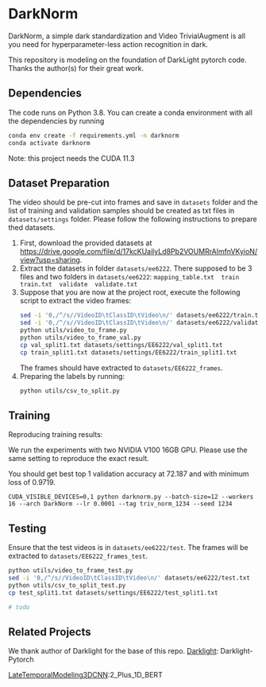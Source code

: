 # DarkNorm
DarkNorm, a simple dark standardization and Video TrivialAugment is all you need for 
hyperparameter-less action recognition in dark.

This repository is modeling on the foundation of DarkLight pytorch code. Thanks the author(s) for their great work.

## Dependencies

The code runs on Python 3.8. You can create a conda environment with all the dependencies by running 

```bash
conda env create -f requirements.yml -n darknorm
conda activate darknorm
```

Note: this project needs the CUDA 11.3

## Dataset Preparation

The video should be pre-cut into frames and save in `datasets` folder and the list of training
and validation samples should be created as txt files in `datasets/settings` folder.
Please follow the following instructions to prepare thed datasets.

1. First, download the provided datasets at 
https://drive.google.com/file/d/17kcKUailyLd8Pb2VOUMRrAlmfnVKyioN/view?usp=sharing.
2. Extract the datasets in folder `datasets/ee6222`. There supposed to be 3 files and two folders in `datasets/ee6222`: 
`mapping_table.txt  train  train.txt  validate  validate.txt`
3. Suppose that you are now at the project root, execute the following script to extract the video frames:
   ```bash
   sed -i '0,/^/s//VideoID\tClassID\tVideo\n/' datasets/ee6222/train.txt
   sed -i '0,/^/s//VideoID\tClassID\tVideo\n/' datasets/ee6222/validate.txt
   python utils/video_to_frame.py
   python utils/video_to_frame_val.py
   cp val_split1.txt datasets/settings/EE6222/val_split1.txt
   cp train_split1.txt datasets/settings/EE6222/train_split1.txt
   ```
   The frames should have extracted to `datasets/EE6222_frames`.
4. Preparing the labels by running: 
    ```bash
   python utils/csv_to_split.py
    ```


## Training

Reproducing training results:

We run the experiments with two NVIDIA V100 16GB GPU. Please use the same setting to reproduce the exact result.

You should get best top 1 validation accuracy at 72.187 and with minimum loss of 0.9719.
```
CUDA_VISIBLE_DEVICES=0,1 python darknorm.py --batch-size=12 --workers 16 --arch DarkNorm --lr 0.0001 --tag triv_norm_1234 --seed 1234
```

[//]: # (To continue the training from the best model, add -c. To evaluate the single clip single crop performance of best model, add -e)

## Testing
Ensure that the test videos is in `datasets/ee6222/test`.
The frames will be extracted to `datasets/EE6222_frames_test`.
```bash
python utils/video_to_frame_test.py
sed -i '0,/^/s//VideoID\tClassID\tVideo\n/' datasets/ee6222/test.txt
python utils/csv_to_split_test.py
cp test_split1.txt datasets/settings/EE6222/test_split1.txt

# todo
```

## Related Projects
We thank author of Darklight for the base of this repo.
[Darklight](https://github.com/Ticuby/Darklight-Pytorch): Darklight-Pytorch

[LateTemporalModeling3DCNN](https://github.com/artest08/LateTemporalModeling3DCNN):2_Plus_1D_BERT






